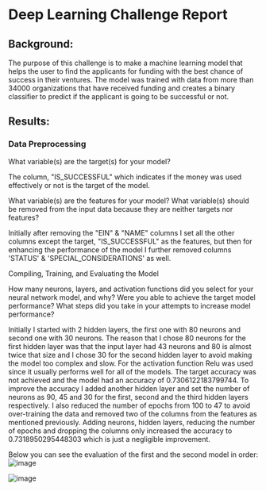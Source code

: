 # Deep Learning Challenge Report 
## Background:
The purpose of this challenge is to make a machine learning model that helps the user to find the applicants for funding with the best chance of success in their ventures. The model was trained with data from more than 34000 organizations that have received funding  and creates a binary classifier to predict if the applicant is going to be successful or not. 

## Results:

### Data Preprocessing

What variable(s) are the target(s) for your model?

The column, "IS_SUCCESSFUL" which indicates if the money was used effectively or not is the target of the model. 

What variable(s) are the features for your model? What variable(s) should be removed from the input data because they are neither targets nor features?

Initially after removing the "EIN" & "NAME" columns I set all the other columns except the target, "IS_SUCCESSFUL" as the features, but then for enhancing the performance of the model I further removed columns 'STATUS' & 'SPECIAL_CONSIDERATIONS' as well. 

Compiling, Training, and Evaluating the Model

How many neurons, layers, and activation functions did you select for your neural network model, and why?
Were you able to achieve the target model performance?
What steps did you take in your attempts to increase model performance?

Initially I started with 2 hidden layers, the first one with 80 neurons and second one with 30 neurons. The reason that I chose 80 neurons for the first hidden layer was that the input layer had 43 neurons and 80 is almost twice that size and I chose 30 for the second hidden layer to avoid making the model too complex and slow. For the activation function Relu was used since it usually performs well for all of the models. The target accuracy was not achieved and the model had an accuracy of 0.7306122183799744. To improve the accuracy I added another hidden layer and set the number of neurons as 90, 45 and 30 for the first, second and the third hidden layers respectively. I also reduced the number of epochs from 100 to 47 to avoid over-training the data and removed two of the columns from the features as mentioned previously. Adding neurons, hidden layers, reducing the number of epochs and dropping the columns only increased the accuracy to 0.7318950295448303 which is just a negligible improvement. 

Below you can see the evaluation of the first and the second model in order:
![image](https://user-images.githubusercontent.com/117786659/229657056-2c4c1b62-35cc-4878-9882-24904db185e6.png)

![image](https://user-images.githubusercontent.com/117786659/229657110-0b0fcb97-2a43-45d0-bb68-672bb4474f41.png)

